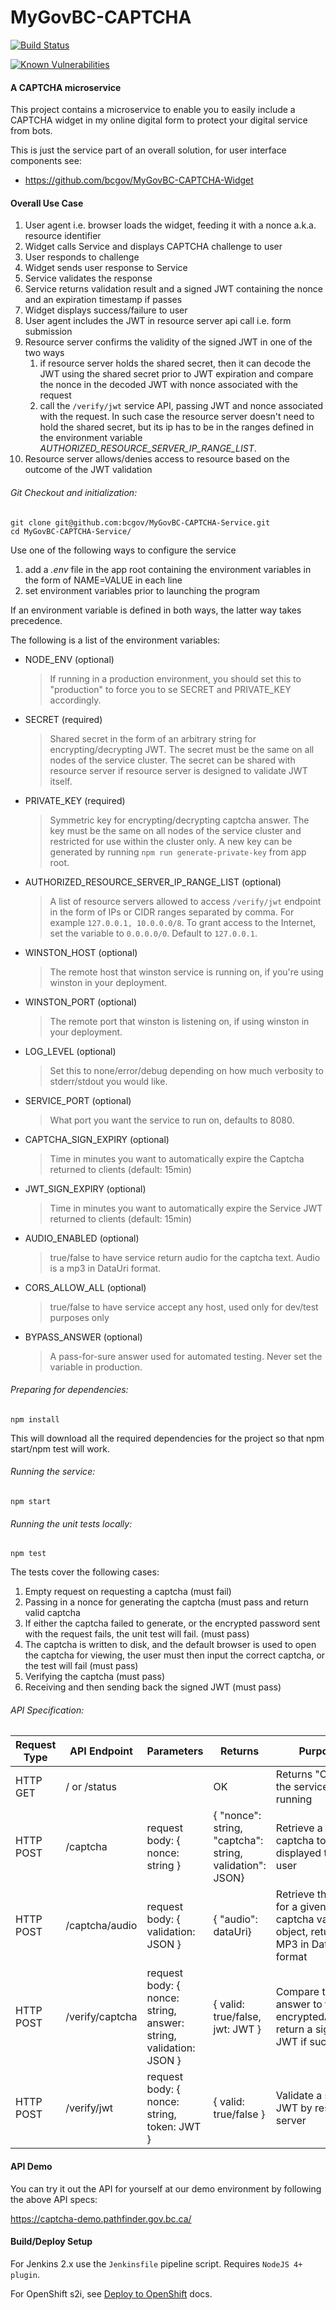 # MyGovBC-CAPTCHA

[![Build Status](https://jenkins-gcpe-mygovbc-demo.pathfinder.gov.bc.ca/buildStatus/icon?job=gcpe-mygovbc-demo-mygovbc-captcha-service-pipeline)](https://jenkins-gcpe-mygovbc-demo.pathfinder.gov.bc.ca/job/gcpe-mygovbc-demo-mygovbc-captcha-service-pipeline/)

[![Known Vulnerabilities](https://snyk.io/test/github/bcgov/MyGovBC-CAPTCHA-Service/badge.svg)](https://snyk.io/test/github/bcgov/MyGovBC-CAPTCHA-Service)


#### A CAPTCHA microservice

This project contains a microservice to enable you to easily include a CAPTCHA widget in my online digital form to protect your digital service from bots.  

This is just the service part of an overall solution, for user interface components see:

* https://github.com/bcgov/MyGovBC-CAPTCHA-Widget

#### Overall Use Case

1. User agent i.e. browser loads the widget, feeding it with a nonce a.k.a. resource identifier
2. Widget calls Service and displays CAPTCHA challenge to user
3. User responds to challenge
4. Widget sends user response to Service
5. Service validates the response
6. Service returns validation result and a signed JWT containing the nonce and an expiration timestamp if passes
7. Widget displays success/failure to user
8. User agent includes the JWT in resource server api call i.e. form submission
9. Resource server confirms the validity of the signed JWT in one of the two ways
    1. if resource server holds the shared secret, then it can decode the JWT using the shared secret prior to JWT expiration and compare the nonce in the decoded JWT with nonce associated with the request
    2. call the `/verify/jwt` service API, passing JWT and nonce associated with the request. In such case the resource server doesn't need to hold the shared secret, but its ip has to be in the ranges defined in the environment variable *AUTHORIZED_RESOURCE_SERVER_IP_RANGE_LIST*.
10. Resource server allows/denies access to resource based on the outcome of the JWT validation

###### Git Checkout and initialization:
```
git clone git@github.com:bcgov/MyGovBC-CAPTCHA-Service.git
cd MyGovBC-CAPTCHA-Service/
```

Use one of the following ways to configure the service
1. add a *.env* file in the app root containing the environment variables in the form of NAME=VALUE in each line
2. set environment variables prior to launching the program

If an environment variable is defined in both ways, the latter way takes precedence.

The following is a list of the environment variables:

* NODE_ENV (optional)
    > If running in a production environment, you should set this to "production" to force you to se SECRET and PRIVATE_KEY accordingly.
* SECRET (required)
    > Shared secret in the form of an arbitrary string for encrypting/decrypting JWT. The secret must be the same on all nodes of the service cluster. The secret can be shared with resource server if resource server is designed to validate JWT itself.
* PRIVATE_KEY (required)
    > Symmetric key for encrypting/decrypting captcha answer. The key must be the same on all nodes of the service cluster and restricted for use within the cluster only. A new key can be generated by running `npm run generate-private-key` from app root.
* AUTHORIZED_RESOURCE_SERVER_IP_RANGE_LIST (optional)
    > A list of resource servers allowed to access `/verify/jwt` endpoint in the form of IPs or CIDR ranges separated by comma. For example `127.0.0.1, 10.0.0.0/8`. To grant access to the Internet, set the variable to `0.0.0.0/0`. Default to `127.0.0.1`.
* WINSTON_HOST (optional)
    >  The remote host that winston service is running on, if you're using winston in your deployment.
* WINSTON_PORT (optional)
    >  The remote port that winston is listening on, if using winston in your deployment.
* LOG_LEVEL (optional)
    > Set this to none/error/debug depending on how much verbosity to stderr/stdout you would like.
* SERVICE_PORT (optional)
    > What port you want the service to run on, defaults to 8080.
* CAPTCHA_SIGN_EXPIRY (optional)
    > Time in minutes you want to automatically expire the Captcha returned to clients (default: 15min)
* JWT_SIGN_EXPIRY (optional)
    > Time in minutes you want to automatically expire the Service JWT returned to clients (default: 15min)
* AUDIO_ENABLED (optional)
    > true/false to have service return audio for the captcha text.  Audio is a mp3 in DataUri format. 
* CORS_ALLOW_ALL (optional)
    > true/false to have service accept any host, used only for dev/test purposes only 
* BYPASS_ANSWER (optional)
    > A pass-for-sure answer used for automated testing. Never set the variable in production.
###### Preparing for dependencies:
```
npm install
```
This will download  all the required dependencies for the project so that npm start/npm test will work.

###### Running the service:
```
npm start
```

###### Running the unit tests locally:
```
npm test
```

The tests cover the following cases:
1. Empty request on requesting a captcha (must fail)
2. Passing in a nonce for generating the captcha (must pass and return valid captcha
3. If either the captcha failed to generate, or the encrypted password sent with the request fails, the unit test will fail. (must pass)
4. The captcha is written to disk, and the default browser is used to open the captcha for viewing, the user must then input the correct captcha, or the test will fail (must pass)
5. Verifying the captcha (must pass)
6. Receiving and then sending back the signed JWT (must pass)


###### API Specification:
Request Type | API Endpoint | Parameters | Returns | Purpose
------------ | ------------- | ------------- | ------------- | -------------
HTTP GET | / or /status | | OK | Returns "OK" if the service is running
HTTP POST | /captcha | request body: { nonce: string } | {  "nonce": string,  "captcha": string,  validation": JSON}| Retrieve a captcha to be displayed to a user
HTTP POST | /captcha/audio | request body: { validation: JSON } | {  "audio": dataUri}| Retrieve the audio for a given captcha validation object, returns MP3 in DataUri format
HTTP POST | /verify/captcha | request body: { nonce: string, answer: string, validation: JSON } | { valid: true/false, jwt: JWT } | Compare the answer to the encryptedAnswer, return a signed JWT if successful
HTTP POST | /verify/jwt | request body: { nonce: string, token: JWT } | { valid: true/false } | Validate a signed JWT by resource server

#### API Demo
You can try it out the API for yourself at our demo environment by following the above API specs:

https://captcha-demo.pathfinder.gov.bc.ca/


#### Build/Deploy Setup

For Jenkins 2.x use the `Jenkinsfile` pipeline script.  Requires `NodeJS 4+ plugin`. 

For OpenShift s2i, see [Deploy to OpenShift](openshift/README.md) docs.

